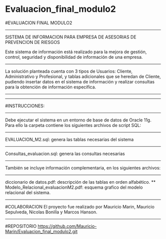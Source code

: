 # Evaluacion_final_modulo2
#EVALUACION FINAL MODULO2
***
SISTEMA DE INFORMACION PARA EMPRESA DE ASESORIAS DE PREVENCION DE RIESGOS

Este sistema de información está realizado para la mejora de gestión, control, seguridad y disponibilidad de información de una empresa. 
***
La solución planteada cuenta con 3 tipos de Usuarios: Cliente,  Administrativo y Profesional, y tablas adicionales que se heredan de Cliente, pudiendo insertar datos en el sistema de información y realizar consultas para la obtención de información específica.
***
***
#INSTRUCCIONES:
***
Debe ejecutar el sistema en un entorno de base de datos de Oracle 11g. Para ello la carpeta contiene los siguientes archivos de script SQL:
***
EVALUACION_M2.sql: genera las tablas necesarias del sistema
***
Consultas_evaluacion.sql: genera las consultas necesarias
***
También se incluye información complementaria, en los siguientes archivos:
***
diccionario de datos.pdf: descripción de las tablas en orden alfabético.
**
Modelo_Relacional_evaluacionM2.pdf: esquema grafico del modelo relacional del sistema.
***
#COLABORACION
El proyecto fue realizado por Mauricio Marin, Mauricio Sepulveda, Nicolas Bonilla y Marcos Hanson.
***
#REPOSITORIO
https://github.com/Mauricio-Marin/Evaluacion_final_modulo2.git
